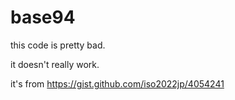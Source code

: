 base94
======
this code is pretty bad.

it doesn't really work.

it's from https://gist.github.com/iso2022jp/4054241

